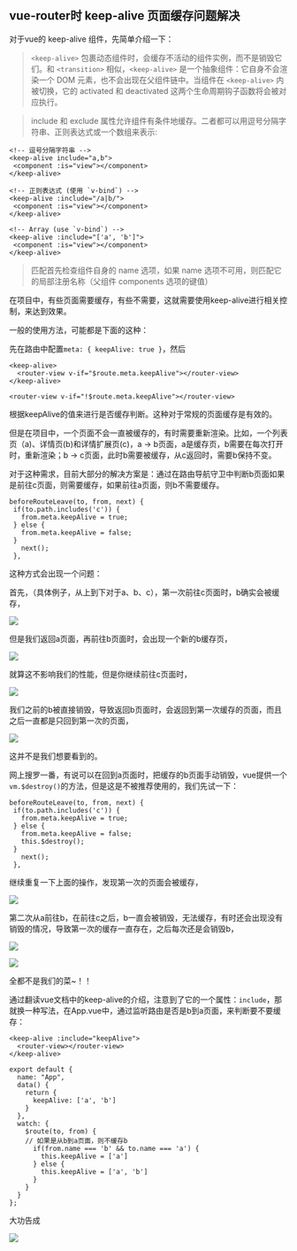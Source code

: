 ## vue-router时 keep-alive 页面缓存问题解决

对于vue的 keep-alive 组件，先简单介绍一下：

 > ```<keep-alive>``` 包裹动态组件时，会缓存不活动的组件实例，而不是销毁它们。和 ```<transition>``` 相似，```<keep-alive>``` 是一个抽象组件：它自身不会渲染一个 DOM 元素，也不会出现在父组件链中。当组件在 ```<keep-alive>``` 内被切换，它的 activated 和 deactivated 这两个生命周期钩子函数将会被对应执行。
 
 >include 和 exclude 属性允许组件有条件地缓存。二者都可以用逗号分隔字符串、正则表达式或一个数组来表示:
 
 ```
 <!-- 逗号分隔字符串 -->
<keep-alive include="a,b">
  <component :is="view"></component>
</keep-alive>

<!-- 正则表达式 (使用 `v-bind`) -->
<keep-alive :include="/a|b/">
  <component :is="view"></component>
</keep-alive>

<!-- Array (use `v-bind`) -->
<keep-alive :include="['a', 'b']">
  <component :is="view"></component>
</keep-alive>
```
>匹配首先检查组件自身的 name 选项，如果 name 选项不可用，则匹配它的局部注册名称（父组件 components 选项的键值）

在项目中，有些页面需要缓存，有些不需要，这就需要使用keep-alive进行相关控制，来达到效果。

一般的使用方法，可能都是下面的这种：

先在路由中配置```meta: { keepAlive: true }```，然后
```
<keep-alive>
  <router-view v-if="$route.meta.keepAlive"></router-view>
</keep-alive>

<router-view v-if="!$route.meta.keepAlive"></router-view>
```

根据keepAlive的值来进行是否缓存判断。这种对于常规的页面缓存是有效的。

但是在项目中，一个页面不会一直被缓存的，有时需要重新渲染。比如，一个列表页（a)、详情页(b)和详情扩展页(c)，a -> b页面，a是缓存页，b需要在每次打开时，重新渲染；b -> c页面，此时b需要被缓存，从c返回时，需要b保持不变。

对于这种需求，目前大部分的解决方案是：通过在路由导航守卫中判断b页面如果是前往c页面，则需要缓存，如果前往a页面，则b不需要缓存。
```
beforeRouteLeave(to, from, next) {
 if(to.path.includes('c')) {
   from.meta.keepAlive = true;
 } else {
   from.meta.keepAlive = false;
 }
   next();
 },
```

这种方式会出现一个问题：

首先，（具体例子，从上到下对于a、b、c），第一次前往c页面时，b确实会被缓存，

![](https://user-gold-cdn.xitu.io/2020/4/30/171c99e4058aaaed?w=472&h=141&f=png&s=16562)

但是我们返回a页面，再前往b页面时，会出现一个新的b缓存页，

![](https://user-gold-cdn.xitu.io/2020/4/30/171c99fe86f10eb8?w=448&h=143&f=png&s=16548)

就算这不影响我们的性能，但是你继续前往c页面时，

![](https://user-gold-cdn.xitu.io/2020/4/30/171c9a0f6fc2654a?w=477&h=137&f=png&s=16551)


我们之前的b被直接销毁，导致返回b页面时，会返回到第一次缓存的页面，而且之后一直都是只回到第一次的页面，

![](https://user-gold-cdn.xitu.io/2020/4/30/171c9a42970c6dd3?w=447&h=114&f=png&s=11867)

这并不是我们想要看到的。

网上搜罗一番，有说可以在回到a页面时，把缓存的b页面手动销毁，vue提供一个```vm.$destroy()```的方法，但是这是不被推荐使用的，我们先试一下：
```
beforeRouteLeave(to, from, next) {
 if(to.path.includes('c')) {
   from.meta.keepAlive = true;
 } else {
   from.meta.keepAlive = false;
   this.$destroy();
 }
   next();
 },
```
继续重复一下上面的操作，发现第一次的页面会被缓存，

![](https://user-gold-cdn.xitu.io/2020/4/30/171c9aa421b0c95e?w=462&h=128&f=png&s=16317)

第二次从a前往b，在前往c之后，b一直会被销毁，无法缓存，有时还会出现没有销毁的情况，导致第一次的缓存一直存在，之后每次还是会销毁b，

![](https://user-gold-cdn.xitu.io/2020/4/30/171c9ae0dfdb4f1d?w=434&h=127&f=png&s=15903)

![](https://user-gold-cdn.xitu.io/2020/4/30/171c9ae576a52ed8?w=463&h=103&f=png&s=12034)

全都不是我们的菜~！！

通过翻读vue文档中的keep-alive的介绍，注意到了它的一个属性：```include```，那就换一种写法，在App.vue中，通过监听路由是否是b到a页面，来判断要不要缓存：
```
<keep-alive :include="keepAlive">
  <router-view></router-view>
</keep-alive>
```
```
export default {
  name: "App",
  data() {
    return {
      keepAlive: ['a', 'b']
    }
  },
  watch: {
    $route(to, from) {
    // 如果是从b到a页面，则不缓存b
      if(from.name === 'b' && to.name === 'a') {
        this.keepAlive = ['a']
      } else {
        this.keepAlive = ['a', 'b']
      }
    }
  }
};
```

大功告成

![](https://user-gold-cdn.xitu.io/2020/4/30/171c9b61055c7ff8?w=476&h=165&f=gif&s=39342)